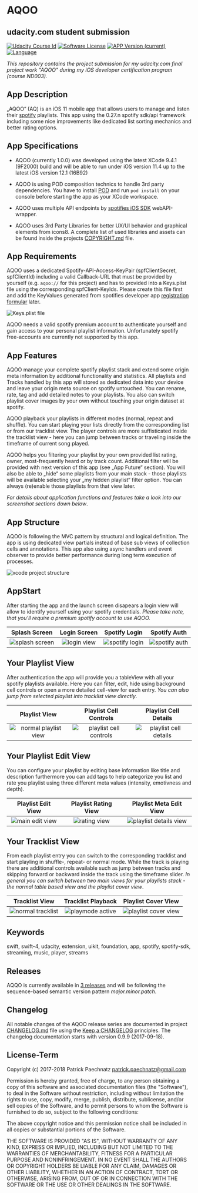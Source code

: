 # AQOO
## udacity.com student submission

[![Udacity Course Id](https://img.shields.io/badge/course-ND003-37C6EE.svg)](UDACITY)
[![Software License](https://img.shields.io/badge/license-MIT-brightgreen.svg)](LICENSE)
[![APP Version (current)](https://img.shields.io/badge/version-1.0.0-blue.svg)](VERSION)
[![Language](https://img.shields.io/badge/swift-4.2-orange.svg)](http://swift.org)

*This repository contains the project submission for my udacity.com final project work "AQOO" during my iOS developer certification program (course ND003).*

## App Description

„AQOO“ (AQ) is an iOS 11 mobile app that allows users to manage and listen their [spotify](http://spotify.com/) playlists. This app using the 0.27.n spotify sdk/api framework including some nice improvements like dedicated list sorting mechanics and better rating options.

## App Specifications

- AQOO (currently 1.0.0) was developed using the latest XCode 9.4.1 (9F2000) build and will be able to run under iOS version 11.4 up to the latest iOS version 12.1 (16B92) 

- AQOO is using POD composition technics to handle 3rd party dependencies. You have to install [POD](https://guides.cocoapods.org/using/getting-started.html) 
and run ```pod install``` on your console before starting the app as your XCode workspace.

- AQOO uses multiple API endpoints by [spotifies iOS SDK](https://developer.spotify.com/documentation/web-api/quick-start/) webAPI-wrapper.

- AQOO uses 3rd Party Libraries for better UX/UI behavior and graphical elements from icons8. A complete list of used libraries and assets can be found inside the projects [COPYRIGHT.md](COPYRIGHT.md) file.

## App Requirements

AQOO uses a dedicated Spotify-API-Access-KeyPair (spfClientSecret, spfClientId) including a valid Callback-URL that must be provided by yourself (e.g. ```aqoo://``` for this project) and has to provided into a Keys.plist file using the corresponding spfClient-KeyIds. Please create this file first and add the KeyValues generated from spotifies developer app  [registration formular](https://developer.spotify.com/documentation/general/guides/app-settings/#register-your-app) later. 

![Keys.plist file](github/media/aq_keys_plist.jpg) 

AQOO needs a valid spotify premium account to authenticate yourself and gain access to your personal playlist information. Unfortunately spotify free-accounts are currently not supported by this app.

## App Features

AQOO manage your complete spotify playlist stack and extend some origin meta information by additional functionality and statistics. All playlists and Tracks handled by this app will stored as dedicated data into your device and leave your origin meta source on spotify untouched. You can rename, rate, tag and add detailed notes to your playlists. You also can switch playlist cover images by your own without touching your origin dataset at spotify.

AQOO playback your playlists in different modes (normal, repeat and shuffle). You can start playing your lists directly from the corresponding list or from our tracklist view. The player controls are more suffisticated inside the tracklist view - here you can jump between tracks or traveling inside the timeframe of current song played.

AQOO helps you filtering your playlist by your own provided list rating, owner, most-frequently heard or by track count. Additional filter will be provided with next version of this app (see „App Future“ section). You will also be able to „hide“ some playlists from your main stack - those playlists will be available selecting your „my hidden playlist“ filter option. You can always (re)enable those playlists from that view later.

*For details about application functions and features take a look into our screenshot sections down below*.

## App Structure

AQOO is following the MVC pattern by structural and logical definition. The app is using dedicated view partials instead of base sub views of collection cells and annotations. This app also using async handlers and event observer to provide better performance during long term execution of processes. 

![xcode project structure](github/media/aq_code_01.jpg) 

## AppStart

After starting the app and the launch screen disapears a login view will allow to identify yourself using your spotify credentials. *Please take note, that you’ll require a premium spotify account to use AQOO.*

Splash Screen | Login Screen | Spotify Login | Spotify Auth
:-------------------------:|:-------------------------:|:-------------------------:|:-------------------------:
![splash screen](github/media/small/aq_launch_01.png)  |  ![login view](github/media/small/aq_login_01.png) | ![spotify login](github/media/small/aq_spotify_login_01.png)  |  ![spotify auth](github/media/small/aq_spotify_auth_02.png)

##  Your Playlist View

After authentication the app will provide you a tableView with all your spotify playlists available. Here you can filter, edit, hide using background cell controls or open a more detailed cell-view for each entry. *You can also jump from selected playlist into tracklist view directly*.

Playlist View | Playlist Cell Controls | Playlist Cell Details 
:-------------------------:|:-------------------------:|:-------------------------:
![normal playlist view](github/media/small/aq_playlist_04.png) |  ![playlist cell controls](github/media/small/aq_playlist_03.png) | ![playlist cell details](github/media/small/aq_playlist_02.png)

## Your Playlist Edit View

You can configure your playlist by editing base information like title and description furthermore you can add tags to help categorize you list  and rate you playlist using three different meta values (intensity, emotivness and depth).

Playlist Edit View | Playlist Rating View | Playlist Meta Edit View
:-------------------------:|:-------------------------:|:-------------------------:
![main edit view](github/media/small/aq_playlist_edit_01.png) |  ![rating view](github/media/small/aq_playlist_edit_02.png) | ![playlist details view](github/media/small/aq_playlist_edit_03.png)

## Your Tracklist View

From each playlist entry you can switch to the corresponding tracklist and start playling in shuffle-, repeat- or normal mode. While the track is playing there are additional controls available such as jump between tracks and skipping forward or backward inside the track using the timeframe slider. *In general you can switch between two main views for your playlists stack - the normal table based view and the playlist cover view*. 

Tracklist View | Tracklist Playback | Playlist Cover View
:-------------------------:|:-------------------------:|:-------------------------:
![normal tracklist](github/media/small/aq_tracklist_01.png) |  ![playmode active](github/media/small/aq_tracklist_02.png) | ![playlist cover view](github/media/small/aq_coverlist_01.png)

## Keywords
swift, swift-4, udacity, extension, uikit, foundation, app, spotify, spotify-sdk, streaming, music, player, streams

## Releases

AQQO is currently available in [3 releases](https://github.com/paterik/udacity-ios-virtual-tourist/releases) and will be following the sequence-based semantic version pattern _major.minor.patch_.

## Changelog

All notable changes of the AQOO release series are documented in project [CHANGELOG.md](CHANGELOG.md) file using the [Keep a CHANGELOG](http://keepachangelog.com/) principles. The changelog documentation starts with version 0.9.9 (2017-09-18).

## License-Term

Copyright (c) 2017-2018 Patrick Paechnatz <patrick.paechnatz@gmail.com>
                                                                           
Permission is hereby granted,  free of charge,  to any  person obtaining a copy of this software and associated documentation files (the "Software"), to deal in the Software without restriction,  including without limitation the rights to use,  copy, modify, merge, publish,  distribute, sublicense, and/or sell copies  of the  Software,  and to permit  persons to whom  the Software is furnished to do so, subject to the following conditions:       
                                                                           
The above copyright notice and this permission notice shall be included in all copies or substantial portions of the Software.
                                                                           
THE SOFTWARE IS PROVIDED "AS IS", WITHOUT WARRANTY OF ANY KIND, EXPRESS OR IMPLIED, INCLUDING  BUT NOT  LIMITED TO THE WARRANTIES OF MERCHANTABILITY, FITNESS FOR A PARTICULAR  PURPOSE AND  NONINFRINGEMENT.  IN NO EVENT SHALL THE AUTHORS OR COPYRIGHT HOLDERS BE LIABLE FOR ANY CLAIM, DAMAGES OR OTHER LIABILITY,  WHETHER IN AN ACTION OF CONTRACT,  TORT OR OTHERWISE,  ARISING FROM,  OUT OF  OR IN CONNECTION  WITH THE  SOFTWARE  OR THE  USE OR  OTHER DEALINGS IN THE SOFTWARE.
